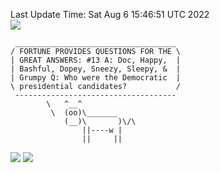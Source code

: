 Last Update Time: 
Sat Aug  6 15:46:51 UTC 2022
<br>![](https://img.shields.io/badge/%E5%A4%A7%E5%AE%B6-%E5%AE%89%E5%AE%89-green)<br>
```
 ____________________________________
/ FORTUNE PROVIDES QUESTIONS FOR THE \
| GREAT ANSWERS: #13 A: Doc, Happy,  |
| Bashful, Dopey, Sneezy, Sleepy, &  |
| Grumpy Q: Who were the Democratic  |
\ presidential candidates?           /
 ------------------------------------
        \   ^__^
         \  (oo)\_______
            (__)\       )\/\
                ||----w |
                ||     ||
```
![](https://github-readme-stats.vercel.app/api?username=chenlitw)
![](https://github-readme-stats.vercel.app/api/top-langs/?username=chenlitw)
